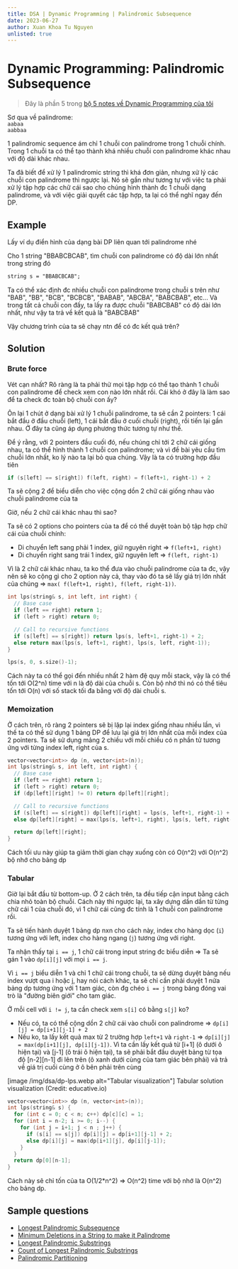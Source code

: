 ```yaml
---
title: DSA | Dynamic Programming | Palindromic Subsequence
date: 2023-06-27
author: Xuan Khoa Tu Nguyen
unlisted: true
---
```


# Dynamic Programming: Palindromic Subsequence

> Đây là phần 5 trong [bộ 5 notes về Dynamic Programming của tôi](/dsa/dynamic-programming)

Sơ qua về palindrome:\
`aabaa`\
`aabbaa`

1 palindromic sequence ám chỉ 1 chuỗi con palindrome trong 1 chuỗi chính. Trong 1 chuỗi ta có thể
tạo thành khá nhiều chuỗi con palindrome khác nhau với độ dài khác nhau.

Ta đã biết để xử lý 1 palindromic string thì khá đơn giản, nhưng xử lý các chuỗi con palindrome thì
ngược lại. Nó sẽ gần như tương tự với việc ta phải xử lý tập hợp các chữ cái sao cho chúng hình
thành đc 1 chuỗi dạng palindrome, và với việc giải quyết các tập hợp, ta lại có thể nghĩ ngay đến DP.

## Example

Lấy ví dụ điển hình của dạng bài DP liên quan tới palindrome nhé

Cho 1 string "BBABCBCAB", tìm chuỗi con palindrome có độ dài lớn nhất trong string đó

```md
string s = "BBABCBCAB";
```

Ta có thể xác định đc nhiều chuỗi con palindrome trong chuỗi s trên như "BAB", "BB", "BCB", "BCBCB",
"BABAB", "ABCBA", "BABCBAB", etc... Và trong tất cả chuỗi con đấy, ta lấy ra được chuỗi "BABCBAB" có
độ dài lớn nhất, như vậy ta trả về kết quả là "BABCBAB"

Vậy chương trình của ta sẽ chạy ntn để có đc kết quả trên?

## Solution

### Brute force

Vét cạn nhất? Rõ ràng là ta phải thử mọi tập hợp có thể tạo thành 1 chuỗi con palindrome để check
xem con nào lớn nhất rồi. Cái khó ở đây là làm sao để ta check đc toàn bộ chuỗi con ấy?

Ôn lại 1 chút ở dạng bài xử lý 1 chuỗi palindrome, ta sẽ cần 2 pointers: 1 cái bắt đầu ở đầu chuỗi
(left), 1 cái bắt đầu ở cuối chuỗi (right), rồi tiến lại gần nhau. Ở đây ta cũng áp dụng phương thức
tương tự như thế.

Để ý rằng, với 2 pointers đầu cuối đó, nếu chúng chỉ tới 2 chữ cái giống nhau, ta có thể hình thành
1 chuỗi con palindrome; và vì đề bài yêu cầu tìm chuỗi lớn nhất, ko lý nào ta lại bỏ qua chúng.
Vậy là ta có trường hợp đầu tiên

```cpp
if (s[left] == s[right]) f(left, right) = f(left+1, right-1) + 2
```

Ta sẽ cộng 2 để biểu diễn cho việc cộng dồn 2 chữ cái giống nhau vào chuỗi palindrome của ta

Giờ, nếu 2 chữ cái khác nhau thì sao?

Ta sẽ có 2 options cho pointers của ta để có thể duyệt toàn bộ tập hợp chữ cái của chuỗi chính:

- Di chuyển left sang phải 1 index, giữ nguyên right => `f(left+1, right)`
- Di chuyển right sang trái 1 index, giữ nguyên left => `f(left, right-1)`

Vì là 2 chữ cái khác nhau, ta ko thể đưa vào chuỗi palindrome của ta đc, vậy nên sẽ ko cộng gì cho 2
option này cả, thay vào đó ta sẽ lấy giá trị lớn nhất của chúng => `max( f(left+1, right), f(left, right-1))`.

```cpp
int lps(string& s, int left, int right) {
  // Base case
  if (left == right) return 1;
  if (left > right) return 0;

  // Call to recursive functions
  if (s[left] == s[right]) return lps(s, left+1, right-1) + 2;
  else return max(lps(s, left+1, right), lps(s, left, right-1));
}

lps(s, 0, s.size()-1);
```

Cách này ta có thể gọi đến nhiều nhất 2 hàm đệ quy mỗi stack, vậy là có thể tốn tới O(2^n) time với
n là độ dài của chuỗi s. Còn bộ nhớ thì nó có thể tiêu tốn tới O(n) với số stack tối đa bằng với độ
dài chuỗi s.

### Memoization

Ở cách trên, rõ ràng 2 pointers sẽ bị lặp lại index giống nhau nhiều lần, vì thế ta có thể sử dụng
1 bảng DP để lưu lại giá trị lớn nhất của mỗi index của 2 pointers. Ta sẽ sử dụng mảng 2 chiều với
mỗi chiều có n phần tử tương ứng với từng index left, right của s.

```cpp
vector<vector<int>> dp (n, vector<int>(n));
int lps(string& s, int left, int right) {
  // Base case
  if (left == right) return 1;
  if (left > right) return 0;
  if (dp[left][right] != 0) return dp[left][right];

  // Call to recursive functions
  if (s[left] == s[right]) dp[left][right] = lps(s, left+1, right-1) + 2;
  else dp[left][right] = max(lps(s, left+1, right), lps(s, left, right-1));

  return dp[left][right];
}
```

Cách tối ưu này giúp ta giảm thời gian chạy xuống còn có O(n^2) với O(n^2) bộ nhớ cho bảng dp

### Tabular

Giờ lại bắt đầu từ bottom-up. Ở 2 cách trên, ta đều tiếp cận input bằng cách chia nhỏ toàn bộ chuỗi.
Cách này thì ngược lại, ta xây dựng dần dần từ từng chữ cái 1 của chuỗi đó, vì 1 chữ cái cũng đc
tính là 1 chuỗi con palindrome rồi.

Ta sẽ tiến hành duyệt 1 bảng dp nxn cho cách này, index cho hàng dọc (`i`) tương ứng với left, index
cho hàng ngang (`j`) tương ứng với right.

Ta nhận thấy tại `i == j`, 1 chữ cái trong input string đc biểu diễn => Ta sẽ gán 1 vào `dp[i][j]`
với mọi `i == j`.

Vì `i == j` biểu diễn 1 và chỉ 1 chữ cái trong chuỗi, ta sẽ dừng duyệt bảng nếu index vượt qua i hoặc
j, hay nói cách khác, ta sẽ chỉ cần phải duyệt 1 nửa bảng dp tương ứng với 1 tam giác, còn đg chéo
`i == j` trong bảng đóng vai trò là "đường biên giới" cho tam giác.

Ở mỗi cell với `i != j`, ta cần check xem `s[i]` có bằng `s[j]` ko?

- Nếu có, ta có thể cộng dồn 2 chữ cái vào chuỗi con palindrome => `dp[i][j] = dp[i+1][j-1] + 2`
- Nếu ko, ta lấy kết quả max từ 2 trường hợp `left+1` và `right-1` => `dp[i][j] = max(dp[i+1][j], dp[i][j-1])`.
Vì ta cần lấy kết quả từ [i+1] (ô dưới ô hiện tại) và [j-1] (ô trái ô hiện tại), ta sẽ phải bắt đầu
duyệt bảng từ tọa độ [n-2][n-1] đi lên trên (ô xanh dưới cùng của tam giác bên phải) vả trả về giá
trị cuối cùng ở ô bên phải trên cùng

[image /img/dsa/dp-lps.webp alt="Tabular visualization"]
  Tabular solution visualization (Credit: educative.io)

```cpp
vector<vector<int>> dp (n, vector<int>(n));
int lps(string& s) {
  for (int c = 0; c < n; c++) dp[c][c] = 1;
  for (int i = n-2; i >= 0; i--) {
    for (int j = i+1; j < n ; j++) {
      if (s[i] == s[j]) dp[i][j] = dp[i+1][j-1] + 2;
      else dp[i][j] = max(dp[i+1][j], dp[i][j-1]);
    }
  }
  return dp[0][n-1];
}
```

Cách này sẽ chỉ tốn của ta O(1/2*n^2) => O(n^2) time với bộ nhớ là O(n^2) cho bảng dp.

## Sample questions

- [Longest Palindromic Subsequence](https://leetcode.com/problems/longest-palindromic-subsequence/)
- [Minimum Deletions in a String to make it Palindrome](https://www.geeksforgeeks.org/minimum-number-deletions-make-string-palindrome/)
- [Longest Palindromic Substrings](https://leetcode.com/problems/longest-palindromic-substring/)
- [Count of Longest Palindromic Substrings](https://leetcode.com/problems/palindromic-substrings/)
- [Palindromic Partitioning](https://leetcode.com/problems/palindrome-partitioning/)
